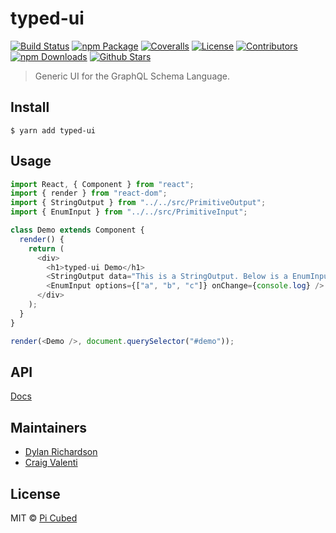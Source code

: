 # typed-ui

[![Build Status][build-badge]][build]
[![npm Package][npm-version-badge]][npm]
[![Coveralls][coveralls-badge]][coveralls]
[![License][license-badge]][license]
[![Contributors][contributors-badge]][contributors]
[![npm Downloads][npm-downloads-badge]][npm]
[![Github Stars][github-stars-badge]][github]

> Generic UI for the GraphQL Schema Language.

[build-badge]: https://img.shields.io/travis/pi-cubed/typed-ui/master.png?style=flat-square
[build]: https://travis-ci.org/pi-cubed/typed-ui
[npm-version-badge]: https://img.shields.io/npm/v/typed-ui.png?style=flat-square
[npm]: https://www.npmjs.org/package/typed-ui
[coveralls-badge]: https://img.shields.io/coveralls/pi-cubed/typed-ui/master.png?style=flat-square
[coveralls]: https://coveralls.io/github/pi-cubed/typed-ui
[github-stars-badge]: https://img.shields.io/github/stars/pi-cubed/typed-ui.svg?style=social&label=Stars
[github]: https://github.com/pi-cubed/typed-ui
[contributors-badge]: https://img.shields.io/github/contributors/pi-cubed/typed-ui.svg?style=flat-square
[contributors]: https://github.com/pi-cubed/typed-ui/graphs/contributors
[license-badge]: https://img.shields.io/github/license/pi-cubed/typed-ui.svg?style=flat-square
[license]: https://github.com/pi-cubed/typed-ui/blob/master/LICENSE
[npm-downloads-badge]: https://img.shields.io/npm/dt/typed-ui.svg?style=flat-square

## Install

```
$ yarn add typed-ui
```

## Usage

```js
import React, { Component } from "react";
import { render } from "react-dom";
import { StringOutput } from "../../src/PrimitiveOutput";
import { EnumInput } from "../../src/PrimitiveInput";

class Demo extends Component {
  render() {
    return (
      <div>
        <h1>typed-ui Demo</h1>
        <StringOutput data="This is a StringOutput. Below is a EnumInput." />
        <EnumInput options={["a", "b", "c"]} onChange={console.log} />
      </div>
    );
  }
}

render(<Demo />, document.querySelector("#demo"));
```

## API

[Docs](api.md)

## Maintainers

* [Dylan Richardson](https://github.com/drich14)
* [Craig Valenti](https://github.com/CrazyCreje)

## License

MIT © [Pi Cubed](https://pi-cubed.github.io)
